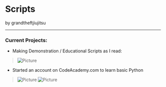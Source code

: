 Scripts
====================

by grandtheftjiujitsu
   
------------------

### Current Projects:
* Making Demonstration / Educational Scripts as I read:
> ![Picture](http://ecx.images-amazon.com/images/I/5173Q4Lj1JL.jpg)
* Started an account on CodeAcademy.com to learn basic Python
> ![Picture](http://www.codecademy.com/assets/logo/logo--dark-blue.svg)
> ![Picture](http://www.bopen.eu/technologies/open-source-technologies/python-programming-language/content_logo)
